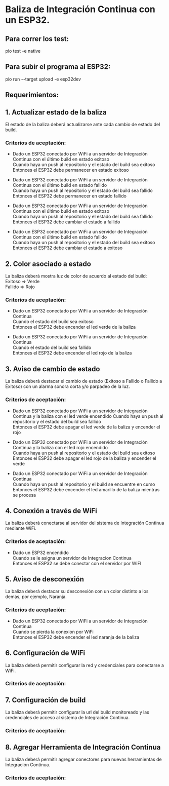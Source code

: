 # Baliza de Integración Continua con un ESP32.

## Para correr los test:
pio test -e native

## Para subir el programa al ESP32:
pio run --target upload -e esp32dev

## Requerimientos:

## 1. Actualizar estado de la baliza  
El estado de la baliza deberá actualizarse ante cada cambio de estado del build.

### Criterios de aceptación:

+ Dado un ESP32 conectado por WiFi a un servidor de Integración Continua con el último build en estado exitoso  
  Cuando haya un push al repositorio y el estado del build sea exitoso  
  Entonces el ESP32 debe permanecer en estado exitoso  

+ Dado un ESP32 conectado por WiFi a un servidor de Integración Continua con el último build en estado fallido  
  Cuando haya un push al repositorio y el estado del build sea fallido  
  Entonces el ESP32 debe permanecer en estado fallido  

+ Dado un ESP32 conectado por WiFi a un servidor de Integración Continua con el último build en estado exitoso  
  Cuando haya un push al repositorio y el estado del build sea fallido  
  Entonces el ESP32 debe cambiar el estado a fallido  

+ Dado un ESP32 conectado por WiFi a un servidor de Integración Continua con el último build en estado fallido  
  Cuando haya un push al repositorio y el estado del build sea exitoso  
  Entonces el ESP32 debe cambiar el estado a exitoso  

## 2. Color asociado a estado  
La baliza deberá mostra luz de color de acuerdo al estado del build:  
Exitoso => Verde  
Fallido => Rojo  

### Criterios de aceptación: 

+ Dado un ESP32 conectado por WiFi a un servidor de Integración Continua  
  Cuando el estado del build sea exitoso  
  Entonces el ESP32 debe encender el led verde de la baliza  

+ Dado un ESP32 conectado por WiFi a un servidor de Integración Continua  
  Cuando el estado del build sea fallido  
  Entonces el ESP32 debe encender el led rojo de la baliza  

## 3. Aviso de cambio de estado    
La baliza deberá destacar el cambio de estado (Exitoso a Fallido o Fallido a Exitoso) con un alarma sonora corta y/o parpadeo de la luz.

### Criterios de aceptación:

+ Dado un ESP32 conectado por WiFi a un servidor de Integración Continua y la baliza con el led verde encendido 
  Cuando haya un push al repositorio y el estado del build sea fallido    
  Entonces el ESP32 debe apagar el led verde de la baliza y encender el rojo  

+ Dado un ESP32 conectado por WiFi a un servidor de Integración Continua y la baliza con el led rojo encendido  
  Cuando haya un push al repositorio y el estado del build sea exitoso   
  Entonces el ESP32 debe apagar el led rojo de la baliza y encender el verde   

+ Dado un ESP32 conectado por WiFi a un servidor de Integración Continua  
  Cuando haya un push al repositorio y el build se encuentre en curso  
  Entonces el ESP32 debe encender el led amarillo de la baliza mientras se procesa    

## 4. Conexión a través de WiFi    
La baliza deberá conectarse al servidor del sistema de Integración Continua mediante WiFi.

### Criterios de aceptación:

+ Dado un ESP32 encendido        
  Cuando se le asigna un servidor de Integracion Continua      
  Entonces el ESP32 se debe conectar con el servidor por WIFI    

## 5. Aviso de desconexión  
La baliza deberá destacar su desconexión con un color distinto a los demás, por ejemplo, Naranja.

### Criterios de aceptación:

+ Dado un ESP32 conectado por WiFi a un servidor de Integración Continua  
  Cuando se pierda la conexion por WiFi    
  Entonces el ESP32 debe encender el led naranja de la baliza  


## 6. Configuración de WiFi     
La baliza deberá permitir configurar la red y credenciales para conectarse a WiFi.

### Criterios de aceptación:

## 7. Configuración de build      
La baliza deberá permitir configurar la url del build monitoreado y las credenciales de acceso al sistema de Integración Continua.  

### Criterios de aceptación:

## 8. Agregar Herramienta de Integración Continua    
La baliza deberá permitir agregar conectores para nuevas herramientas de Integración Continua.

### Criterios de aceptación:

